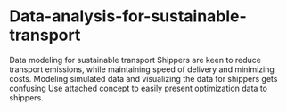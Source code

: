 # Data-analysis-for-sustainable-transport
Data modeling for sustainable transport
Shippers are keen to reduce transport emissions, while maintaining speed of delivery and minimizing costs. 
Modeling simulated data and visualizing the data for shippers gets confusing
Use attached concept to easily present optimization data to shippers.
